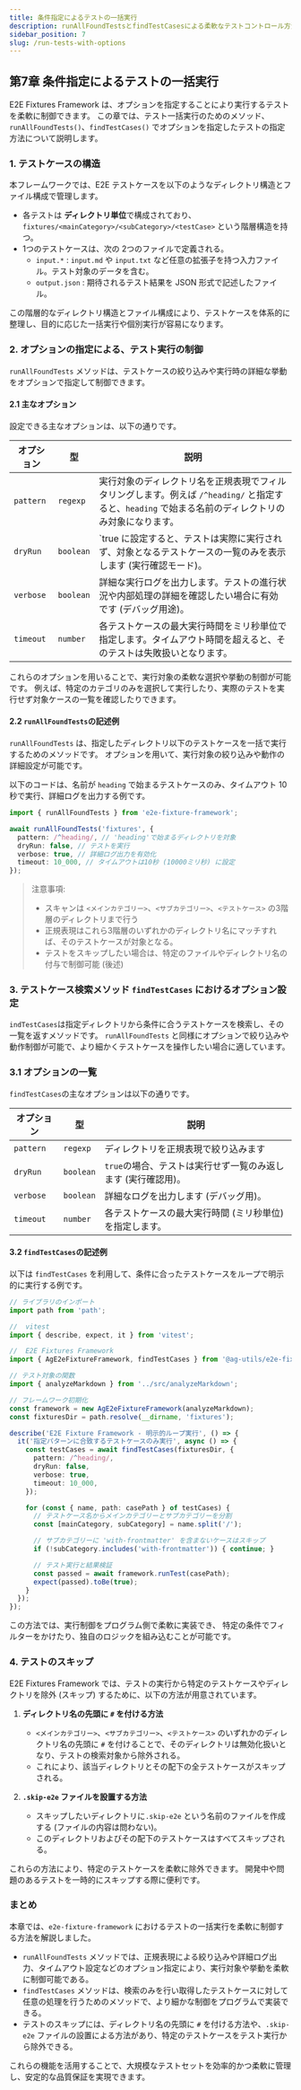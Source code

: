 ```yaml
---
title: 条件指定によるテストの一括実行
description: runAllFoundTestsとfindTestCasesによる柔軟なテストコントロール方法を解説します。
sidebar_position: 7
slug: /run-tests-with-options
---
```


## 第7章 条件指定によるテストの一括実行

E2E Fixtures Framework は、オプションを指定することにより実行するテストを柔軟に制御できます。
この章では、テスト一括実行のためのメソッド、`runAllFoundTests()`、`findTestCases()` でオプションを指定したテストの指定方法について説明します。

### 1. テストケースの構造

本フレームワークでは、E2E テストケースを以下のようなディレクトリ構造とファイル構成で管理します。

- 各テストは **ディレクトリ単位**で構成されており、`fixtures/<mainCategory>/<subCategory>/<testCase>` という階層構造を持つ。
- 1つのテストケースは、次の 2つのファイルで定義される。
  - `input.*` : `input.md` や `input.txt` など任意の拡張子を持つ入力ファイル。テスト対象のデータを含む。
  - `output.json` : 期待されるテスト結果を JSON 形式で記述したファイル。

この階層的なディレクトリ構造とファイル構成により、テストケースを体系的に整理し、目的に応じた一括実行や個別実行が容易になります。

### 2. オプションの指定による、テスト実行の制御

`runAllFoundTests` メソッドは、テストケースの絞り込みや実行時の詳細な挙動をオプションで指定して制御できます。

#### 2.1 主なオプション

設定できる主なオプションは、以下の通りです。

<!-- markdownlint-disable line-length -->

| オプション | 型        | 説明                                                                                                                                                 |
| ---------- | --------- | ---------------------------------------------------------------------------------------------------------------------------------------------------- |
| `pattern`  | `regexp`  | 実行対象のディレクトリ名を正規表現でフィルタリングします。例えば `/^heading/` と指定すると、`heading` で始まる名前のディレクトリのみ対象になります。 |
| `dryRun`   | `boolean` | `true に設定すると、テストは実際に実行されず、対象となるテストケースの一覧のみを表示します (実行確認モード)。                                        |
| `verbose`  | `boolean` | 詳細な実行ログを出力します。テストの進行状況や内部処理の詳細を確認したい場合に有効です (デバッグ用途)。                                              |
| `timeout`  | `number`  | 各テストケースの最大実行時間をミリ秒単位で指定します。タイムアウト時間を超えると、そのテストは失敗扱いとなります。                                   |

<!-- markdownlint-enable -->

これらのオプションを用いることで、実行対象の柔軟な選択や挙動の制御が可能です。
例えば、特定のカテゴリのみを選択して実行したり、実際のテストを実行せず対象ケースの一覧を確認したりできます。

#### 2.2 `runAllFoundTests`の記述例

`runAllFoundTests` は、指定したディレクトリ以下のテストケースを一括で実行するためのメソッドです。
オプションを用いて、実行対象の絞り込みや動作の詳細設定が可能です。

以下のコードは、名前が `heading` で始まるテストケースのみ、タイムアウト 10秒で実行、詳細ログを出力する例です。

```typescript
import { runAllFoundTests } from 'e2e-fixture-framework';

await runAllFoundTests('fixtures', {
  pattern: /^heading/, // 'heading'で始まるディレクトリを対象
  dryRun: false, // テストを実行
  verbose: true, // 詳細ログ出力を有効化
  timeout: 10_000, // タイムアウトは10秒 (10000ミリ秒) に設定
});
```

> 注意事項:
>
> - スキャンは `<メインカテゴリー>`、`<サブカテゴリー>`、`<テストケース>` の3階層のディレクトリまで行う
> - 正規表現はこれら3階層のいずれかのディレクトリ名にマッチすれば、そのテストケースが対象となる。
> - テストをスキップしたい場合は、特定のファイルやディレクトリ名の付与で制御可能 (後述)

### 3. テストケース検索メソッド `findTestCases` におけるオプション設定

`indTestCases`は指定ディレクトリから条件に合うテストケースを検索し、その一覧を返すメソッドです。
`runAllFoundTests` と同様にオプションで絞り込みや動作制御が可能で、より細かくテストケースを操作したい場合に適しています。

### 3.1 オプションの一覧

`findTestCases`の主なオプションは以下の通りです。

| オプション | 型        | 説明                                                          |
| ---------- | --------- | ------------------------------------------------------------- |
| `pattern`  | `regexp`  | ディレクトリを正規表現で絞り込みます                          |
| `dryRun`   | `boolean` | `true`の場合、テストは実行せず一覧のみ返します (実行確認用)。 |
| `verbose`  | `boolean` | 詳細なログを出力します (デバッグ用)。                         |
| `timeout`  | `number`  | 各テストケースの最大実行時間 (ミリ秒単位) を指定します。      |

#### 3.2 `findTestCases`の記述例

以下は `findTestCases` を利用して、条件に合ったテストケースをループで明示的に実行する例です。

```typescript
// ライブラリのインポート
import path from 'path';

//  vitest
import { describe, expect, it } from 'vitest';

//  E2E Fixtures Framework
import { AgE2eFixtureFramework, findTestCases } from '@ag-utils/e2e-fixture-framework';

// テスト対象の関数
import { analyzeMarkdown } from '../src/analyzeMarkdown';

// フレームワーク初期化
const framework = new AgE2eFixtureFramework(analyzeMarkdown);
const fixturesDir = path.resolve(__dirname, 'fixtures');

describe('E2E Fixture Framework - 明示的ループ実行', () => {
  it('指定パターンに合致するテストケースのみ実行', async () => {
    const testCases = await findTestCases(fixturesDir, {
      pattern: /^heading/,
      dryRun: false,
      verbose: true,
      timeout: 10_000,
    });

    for (const { name, path: casePath } of testCases) {
      // テストケース名からメインカテゴリーとサブカテゴリーを分割
      const [mainCategory, subCategory] = name.split('/');

      // サブカテゴリーに 'with-frontmatter' を含まないケースはスキップ
      if (!subCategory.includes('with-frontmatter')) { continue; }

      // テスト実行と結果検証
      const passed = await framework.runTest(casePath);
      expect(passed).toBe(true);
    }
  });
});
```

この方法では、実行制御をプログラム側で柔軟に実装でき、
特定の条件でフィルターをかけたり、独自のロジックを組み込むことが可能です。

### 4. テストのスキップ

E2E Fixtures Framework では、テストの実行から特定のテストケースやディレクトリを除外 (スキップ) するために、以下の方法が用意されています。

1. **ディレクトリ名の先頭に `#` を付ける方法**
   - `<メインカテゴリー>`、`<サブカテゴリー>`、`<テストケース>` のいずれかのディレクトリ名の先頭に `#` を付けることで、そのディレクトリは無効化扱いとなり、テストの検索対象から除外される。
   - これにより、該当ディレクトリとその配下の全テストケースがスキップされる。

2. **`.skip-e2e` ファイルを設置する方法**
   - スキップしたいディレクトリに`.skip-e2e` という名前のファイルを作成する (ファイルの内容は問わない)。
   - このディレクトリおよびその配下のテストケースはすべてスキップされる。

これらの方法により、特定のテストケースを柔軟に除外できます。
開発中や問題のあるテストを一時的にスキップする際に便利です。

### まとめ

本章では、`e2e-fixture-framework` におけるテストの一括実行を柔軟に制御する方法を解説しました。

- `runAllFoundTests` メソッドでは、正規表現による絞り込みや詳細ログ出力、タイムアウト設定などのオプション指定により、実行対象や挙動を柔軟に制御可能である。
- `findTestCases` メソッドは、検索のみを行い取得したテストケースに対して任意の処理を行うためのメソッドで、より細かな制御をプログラムで実装できる。
- テストのスキップには、ディレクトリ名の先頭に `#` を付ける方法や、`.skip-e2e` ファイルの設置による方法があり、特定のテストケースをテスト実行から除外できる。

これらの機能を活用することで、大規模なテストセットを効率的かつ柔軟に管理し、安定的な品質保証を実現できます。

